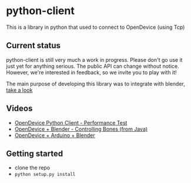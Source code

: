 python-client
=====
This is a library in python that used to connect to OpenDevice (using Tcp)


Current status
--------------

python-client is still very much a work in progress. Please don't go use it just yet for anything serious. The public API can change without notice. However, we're interested in feedback, so we invite you to play with it!

The main purpose of developing this library was to integrate with blender, [take a look](https://github.com/OpenDevice/opendevice-examples/tree/master/opendevice-3d-blender)


Videos
---------------
* [OpenDevice Python Client - Performance Test](https://www.youtube.com/watch?v=1h6N7G7cNpU ) 
* [OpenDevice + Blender - Controlling Bones (from Java)](https://youtu.be/UzPGMdgCZIE)
* [OpenDevice + Arduino + Blender](https://youtu.be/b3PbOPIMHmY)

Getting started
---------------

* clone the repo
* ``python setup.py install``

